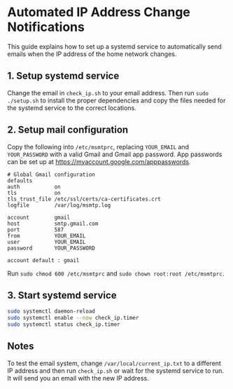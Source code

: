 # Automated IP Address Change Notifications
This guide explains how to set up a systemd service to automatically send emails when the IP address of the home network changes.

## 1. Setup systemd service
Change the email in `check_ip.sh` to your email address.
Then run `sudo ./setup.sh` to install the proper dependencies and copy the files needed for the systemd service to the correct locations.

## 2. Setup mail configuration
Copy the following into `/etc/msmtprc`, replacing `YOUR_EMAIL` and `YOUR_PASSWORD` with a valid Gmail and Gmail app password.
App passwords can be set up at https://myaccount.google.com/apppasswords.

```
# Global Gmail configuration
defaults
auth           on
tls            on
tls_trust_file /etc/ssl/certs/ca-certificates.crt
logfile        /var/log/msmtp.log

account        gmail
host           smtp.gmail.com
port           587
from           YOUR_EMAIL
user           YOUR_EMAIL
password       YOUR_PASSWORD

account default : gmail
```

Run `sudo chmod 600 /etc/msmtprc` and `sudo chown root:root /etc/msmtprc`.

## 3. Start systemd service
```bash
sudo systemctl daemon-reload
sudo systemctl enable --now check_ip.timer
sudo systemctl status check_ip.timer
```

## Notes
To test the email system, change `/var/local/current_ip.txt` to a different IP address and then run `check_ip.sh` or wait for the systemd service to run.
It will send you an email with the new IP address.
